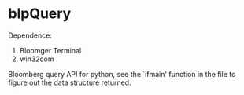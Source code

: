 blpQuery
========

Dependence:

1. Bloomger Terminal
2. win32com


Bloomberg query API for python, see the `ifmain' function in the file to figure out the data structure returned.
